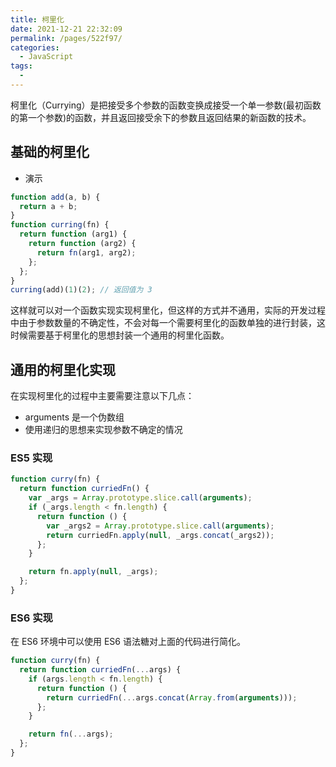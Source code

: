 ```yaml
---
title: 柯里化
date: 2021-12-21 22:32:09
permalink: /pages/522f97/
categories:
  - JavaScript
tags:
  - 
---
```

柯里化（Currying）是把接受多个参数的函数变换成接受一个单一参数(最初函数的第一个参数)的函数，并且返回接受余下的参数且返回结果的新函数的技术。

## 基础的柯里化
- 演示

```js
function add(a, b) {
  return a + b;
}
function curring(fn) {
  return function (arg1) {
    return function (arg2) {
      return fn(arg1, arg2);
    };
  };
}
curring(add)(1)(2); // 返回值为 3
```

这样就可以对一个函数实现实现柯里化，但这样的方式并不通用，实际的开发过程中由于参数数量的不确定性，不会对每一个需要柯里化的函数单独的进行封装，这时候需要基于柯里化的思想封装一个通用的柯里化函数。

## 通用的柯里化实现

在实现柯里化的过程中主要需要注意以下几点：
- arguments 是一个伪数组
- 使用递归的思想来实现参数不确定的情况

### ES5 实现

```js
function curry(fn) {
  return function curriedFn() {
    var _args = Array.prototype.slice.call(arguments);
    if (_args.length < fn.length) {
      return function () {
        var _args2 = Array.prototype.slice.call(arguments);
        return curriedFn.apply(null, _args.concat(_args2));
      };
    }

    return fn.apply(null, _args);
  };
}
```

### ES6 实现

在 ES6 环境中可以使用 ES6 语法糖对上面的代码进行简化。

```js
function curry(fn) {
  return function curriedFn(...args) {
    if (args.length < fn.length) {
      return function () {
        return curriedFn(...args.concat(Array.from(arguments)));
      };
    }

    return fn(...args);
  };
}
```
